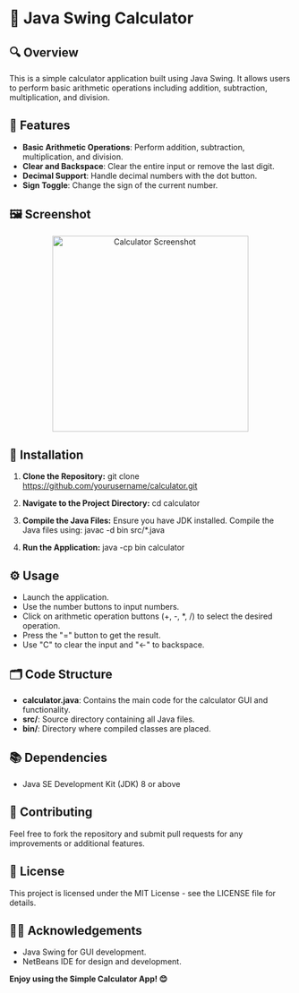 # 🧮 Java Swing Calculator



## 🔍 Overview


This is a simple calculator application built using Java Swing. It allows users to perform basic arithmetic operations including addition, subtraction, multiplication, and division.

## 🚀 Features

- **Basic Arithmetic Operations**: Perform addition, subtraction, multiplication, and division.
- **Clear and Backspace**: Clear the entire input or remove the last digit.
- **Decimal Support**: Handle decimal numbers with the dot button.
- **Sign Toggle**: Change the sign of the current number.

## 🖼️ Screenshot

<p align="center">
  <img src="https://github.com/user-attachments/assets/563d57d6-a250-449b-bfc6-c0622a782580" alt="Calculator Screenshot" width="350"/>
</p>


## 🔧 Installation


1. **Clone the Repository:**
git clone https://github.com/yourusername/calculator.git

2. **Navigate to the Project Directory:**
cd calculator

3. **Compile the Java Files:**
Ensure you have JDK installed. Compile the Java files using:
javac -d bin src/*.java

4. **Run the Application:**
java -cp bin calculator

## ⚙️ Usage


- Launch the application.
- Use the number buttons to input numbers.
- Click on arithmetic operation buttons (+, -, *, /) to select the desired operation.
- Press the "=" button to get the result.
- Use "C" to clear the input and "←" to backspace.

## 🗂️ Code Structure


- **calculator.java**: Contains the main code for the calculator GUI and functionality.
- **src/**: Source directory containing all Java files.
- **bin/**: Directory where compiled classes are placed.

## 📚 Dependencies


- Java SE Development Kit (JDK) 8 or above

## 🤝 Contributing


Feel free to fork the repository and submit pull requests for any improvements or additional features.

## 📝 License

This project is licensed under the MIT License - see the LICENSE file for details.

## 🧑‍💻 Acknowledgements

- Java Swing for GUI development.
- NetBeans IDE for design and development.

**Enjoy using the Simple Calculator App! 😊**
